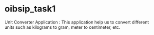 # oibsip_task1
Unit Converter Application : This application help us to convert different units such as kilograms to gram, meter to centimeter, etc.
